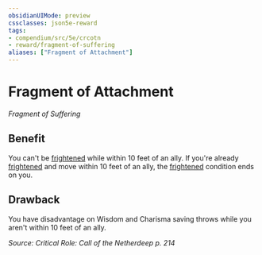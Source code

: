```yaml
---
obsidianUIMode: preview
cssclasses: json5e-reward
tags:
- compendium/src/5e/crcotn
- reward/fragment-of-suffering
aliases: ["Fragment of Attachment"]
---
```

# Fragment of Attachment
*Fragment of Suffering*  

## Benefit

You can't be [frightened](Mechanics/Rules/conditions.md#Frightened) while within 10 feet of an ally. If you're already [frightened](Mechanics/Rules/conditions.md#Frightened) and move within 10 feet of an ally, the [frightened](Mechanics/Rules/conditions.md#Frightened) condition ends on you.

## Drawback

You have disadvantage on Wisdom and Charisma saving throws while you aren't within 10 feet of an ally.

*Source: Critical Role: Call of the Netherdeep p. 214*
